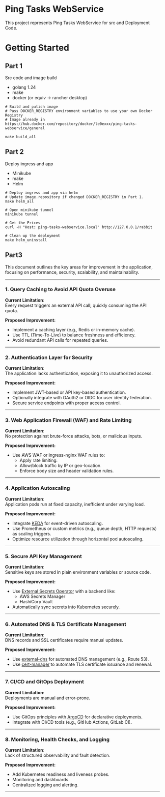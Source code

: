 # Ping Tasks WebService

This project represents Ping Tasks WebService for src and Deployment Code.

# Getting Started

## Part 1 
Src code and image build

- golang 1.24
- make
- docker (or equiv -> rancher desktop)

```shell
# Build and pulish image
# Pass DOCKER_REGISTRY environment variables to use your own Docker Registry
# Image already in https://hub.docker.com/repository/docker/le0exxx/ping-tasks-webservice/general

make build_all
```

## Part 2
Deploy ingress and app

- Minikube
- make
- Helm

```shell
# Deploy ingress and app via helm
# Update image.repository if changed DOCKER_REGISTRY in Part 1.
make helm_all
```

```shell
# Open minikube tunnel
minikube tunnel
```

```shell
# Get the Prices
curl -H "Host: ping-tasks-webservice.local" http://127.0.0.1/rabbit
```

```shell
# Clean up the deployment
make helm_uninstall
```

## Part3

This document outlines the key areas for improvement in the application, focusing on performance, security, scalability, and maintainability.

---

### 1. Query Caching to Avoid API Quota Overuse

**Current Limitation:**  
Every request triggers an external API call, quickly consuming the API quota.

**Proposed Improvement:**
- Implement a caching layer (e.g., Redis or in-memory cache).
- Use TTL (Time-To-Live) to balance freshness and efficiency.
- Avoid redundant API calls for repeated queries.

---

### 2. Authentication Layer for Security

**Current Limitation:**  
The application lacks authentication, exposing it to unauthorized access.

**Proposed Improvement:**
- Implement JWT-based or API key-based authentication.
- Optionally integrate with OAuth2 or OIDC for user identity federation.
- Secure service endpoints with proper access control.

---

### 3. Web Application Firewall (WAF) and Rate Limiting

**Current Limitation:**  
No protection against brute-force attacks, bots, or malicious inputs.

**Proposed Improvement:**
- Use AWS WAF or ingress-nginx WAF rules to:
  - Apply rate limiting.
  - Allow/block traffic by IP or geo-location.
  - Enforce body size and header validation rules.

---

### 4. Application Autoscaling

**Current Limitation:**  
Application pods run at fixed capacity, inefficient under varying load.

**Proposed Improvement:**
- Integrate [KEDA](https://keda.sh) for event-driven autoscaling.
- Use Prometheus or custom metrics (e.g., queue depth, HTTP requests) as scaling triggers.
- Optimize resource utilization through horizontal pod autoscaling.

---

### 5. Secure API Key Management

**Current Limitation:**  
Sensitive keys are stored in plain environment variables or source code.

**Proposed Improvement:**
- Use [External Secrets Operator](https://external-secrets.io/) with a backend like:
  - AWS Secrets Manager
  - HashiCorp Vault
- Automatically sync secrets into Kubernetes securely.

---

### 6. Automated DNS & TLS Certificate Management

**Current Limitation:**  
DNS records and SSL certificates require manual updates.

**Proposed Improvement:**
- Use [external-dns](https://github.com/kubernetes-sigs/external-dns) for automated DNS management (e.g., Route 53).
- Use [cert-manager](https://cert-manager.io) to automate TLS certificate issuance and renewal.

---

### 7. CI/CD and GitOps Deployment

**Current Limitation:**  
Deployments are manual and error-prone.

**Proposed Improvement:**
- Use GitOps principles with [ArgoCD](https://argo-cd.readthedocs.io) for declarative deployments.
- Integrate with CI/CD tools (e.g., GitHub Actions, GitLab CI).

---

### 8. Monitoring, Health Checks, and Logging

**Current Limitation:**  
Lack of structured observability and fault detection.

**Proposed Improvement:**
- Add Kubernetes readiness and liveness probes.
- Monitoring and dashboards.
- Centralized logging and alerting.

---
